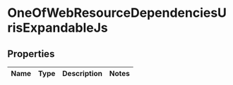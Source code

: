 # OneOfWebResourceDependenciesUrisExpandableJs

## Properties
Name | Type | Description | Notes
------------ | ------------- | ------------- | -------------
